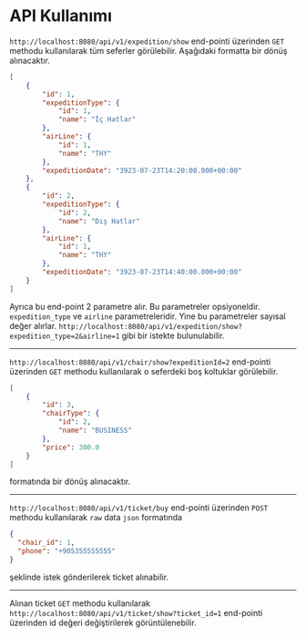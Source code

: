 # API Kullanımı
`http://localhost:8080/api/v1/expedition/show` end-pointi üzerinden `GET` methodu kullanılarak tüm seferler görülebilir. Aşağıdaki formatta bir dönüş alınacaktır.
```json
[
    {
        "id": 1,
        "expeditionType": {
            "id": 1,
            "name": "İç Hatlar"
        },
        "airLine": {
            "id": 1,
            "name": "THY"
        },
        "expeditionDate": "3923-07-23T14:20:00.000+00:00"
    },
    {
        "id": 2,
        "expeditionType": {
            "id": 2,
            "name": "Dış Hatlar"
        },
        "airLine": {
            "id": 1,
            "name": "THY"
        },
        "expeditionDate": "3923-07-23T14:40:00.000+00:00"
    }
]
```
Ayrıca bu end-point 2 parametre alır. Bu parametreler opsiyoneldir. `expedition_type` ve `airline` parametreleridir. Yine bu parametreler sayısal değer alırlar. `http://localhost:8080/api/v1/expedition/show?expedition_type=2&airline=1` gibi bir istekte bulunulabilir.

---
`http://localhost:8080/api/v1/chair/show?expeditionId=2` end-pointi üzerinden `GET` methodu kullanılarak o seferdeki boş koltuklar görülebilir.
```json
[
    {
        "id": 3,
        "chairType": {
            "id": 2,
            "name": "BUSINESS"
        },
        "price": 300.0
    }
]
```
formatında bir dönüş alınacaktır.

---
`http://localhost:8080/api/v1/ticket/buy` end-pointi üzerinden `POST` methodu kullanılarak `raw` data `json` formatında
```json
{
  "chair_id": 1,
  "phone": "+905355555555"
}
```
şeklinde istek gönderilerek ticket alınabilir.

---
Alınan ticket `GET` methodu kullanılarak `http://localhost:8080/api/v1/ticket/show?ticket_id=1` end-pointi üzerinden id değeri değiştirilerek görüntülenebilir.